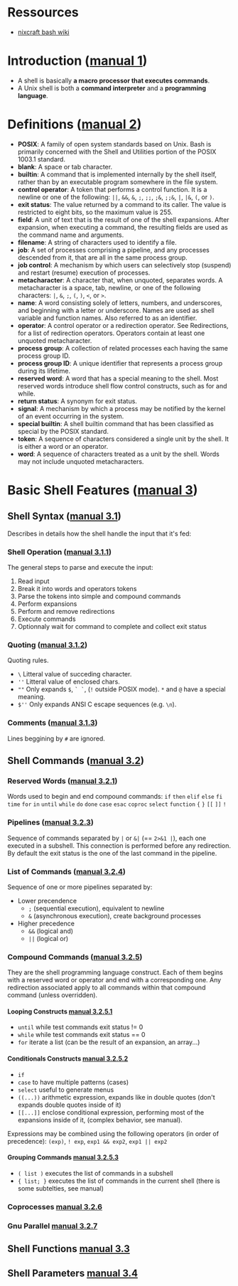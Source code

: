 # Ressources

- [nixcraft bash wiki](https://bash.cyberciti.biz/guide/Main_Page)

# Introduction ([manual 1](https://www.gnu.org/software/bash/manual/bash.html#Introduction))

- A shell is basically **a macro processor that executes commands**.
- A Unix shell is both a **command interpreter** and a **programming language**.


# Definitions ([manual 2](https://www.gnu.org/software/bash/manual/bash.html#Definitions))

- **POSIX**: A family of open system standards based on Unix. Bash is primarily concerned with the Shell and Utilities portion of the POSIX 1003.1 standard.
- **blank**: A space or tab character.
- **builtin**: A command that is implemented internally by the shell itself, rather than by an executable program somewhere in the file system.
- **control operator**: A token that performs a control function. It is a newline or one of the following: `||`, `&&`, `&`, `;`, `;;`, `;&`, `;;&`, `|`, `|&`, `(`, or `)`.
- **exit status**: The value returned by a command to its caller. The value is restricted to eight bits, so the maximum value is 255.
- **field**: A unit of text that is the result of one of the shell expansions. After expansion, when executing a command, the resulting fields are used as the command name and arguments.
- **filename**: A string of characters used to identify a file.
- **job**: A set of processes comprising a pipeline, and any processes descended from it, that are all in the same process group.
- **job control**: A mechanism by which users can selectively stop (suspend) and restart (resume) execution of processes.
- **metacharacter**: A character that, when unquoted, separates words. A metacharacter is a space, tab, newline, or one of the following characters: `|`, `&`, `;`, `(`, `)`, `<`, or `>`.
- **name**: A word consisting solely of letters, numbers, and underscores, and beginning with a letter or underscore. Names are used as shell variable and function names. Also referred to as an identifier.
- **operator**: A control operator or a redirection operator. See Redirections, for a list of redirection operators. Operators contain at least one unquoted metacharacter.
- **process group**: A collection of related processes each having the same process group ID.
- **process group ID**: A unique identifier that represents a process group during its lifetime.
- **reserved word**: A word that has a special meaning to the shell. Most reserved words introduce shell flow control constructs, such as for and while.
- **return status**: A synonym for exit status.
- **signal**: A mechanism by which a process may be notified by the kernel of an event occurring in the system.
- **special builtin**: A shell builtin command that has been classified as special by the POSIX standard.
- **token**: A sequence of characters considered a single unit by the shell. It is either a word or an operator.
- **word**: A sequence of characters treated as a unit by the shell. Words may not include unquoted metacharacters.


# Basic Shell Features ([manual 3](https://www.gnu.org/software/bash/manual/bash.html#Basic-Shell-Features))

## Shell Syntax ([manual 3.1](https://www.gnu.org/software/bash/manual/bash.html#Shell-Syntax))

Describes in details how the shell handle the input that it's fed:

### Shell Operation ([manual 3.1.1](https://www.gnu.org/software/bash/manual/bash.html#Shell-Operation))

The general steps to parse and execute the input:
1. Read input
2. Break it into words and operators tokens
3. Parse the tokens into simple and compound commands
4. Perform expansions
5. Perform and remove redirections
6. Execute commands
7. Optionnaly wait for command to complete and collect exit status

### Quoting ([manual 3.1.2](https://www.gnu.org/software/bash/manual/bash.html#Quoting))

Quoting rules.
- `\` Litteral value of succeding character.
- `''` Litteral value of enclosed chars.
- `""` Only expands `$`, `` ` ` ``, (`!` outside POSIX mode). `*` and `@` have a special meaning.
- `$''` Only expands ANSI C escape sequences (e.g. `\n`).

### Comments ([manual 3.1.3](https://www.gnu.org/software/bash/manual/bash.html#Comments))

Lines beggining by `#` are ignored.

## Shell Commands ([manual 3.2](https://www.gnu.org/software/bash/manual/bash.html#Shell-Commands))

### Reserved Words ([manual 3.2.1](https://www.gnu.org/software/bash/manual/bash.html#Reserved-Words))

Words used to begin and end compound commands:
`if` `then` `elif` `else` `fi` `time`
`for` `in` `until` `while` `do` `done`
`case` `esac` `coproc` `select` `function`
`{` `}` `[[` `]]` `!`

### Pipelines ([manual 3.2.3](https://www.gnu.org/software/bash/manual/bash.html#Pipelines))

Sequence of commands separated by `|` or `&|` (== `2>&1 |`), each one executed in a subshell.
This connection is performed before any redirection.
By default the exit status is the one of the last command in the pipeline.

### List of Commands ([manual 3.2.4](https://www.gnu.org/software/bash/manual/bash.html#Lists))

Sequence of one or more pipelines separated by:
- Lower precendence
    - `;` (sequential execution), equivalent to newline
    - `&` (asynchronous execution), create background processes
- Higher precedence
    - `&&` (logical and)
    - `||` (logical or)

### Compound Commands ([manual 3.2.5](https://www.gnu.org/software/bash/manual/bash.html#Compound-Commands))

They are the shell programming language construct.
Each of them begins with a reserved word or operator and end with a corresponding one.
Any redirection associated apply to all commands within that compound command (unless overridden).

#### Looping Constructs [manual 3.2.5.1](https://www.gnu.org/software/bash/manual/bash.html#Looping-Constructs)

- `until` while test commands exit status != 0
- `while` while test commands exit status == 0
- `for` iterate a list (can be the result of an expansion, an array...)

#### Conditionals Constructs [manual 3.2.5.2](https://www.gnu.org/software/bash/manual/bash.html#Conditional-Constructs)

- `if`
- `case` to have multiple patterns (cases)
- `select` useful to generate menus
- `((...))` arithmetic expression, expands like in double quotes (don't expands double quotes inside of it)
- `[[...]]` enclose conditional expression, performing most of the expansions inside of it, (complex behavior, see manual).

Expressions may be combined using the following operators (in order of precedence):
`(exp)`, `! exp`, `exp1 && exp2`, `exp1 || exp2`

#### Grouping Commands [manual 3.2.5.3](https://www.gnu.org/software/bash/manual/bash.html#Command-Grouping)

- `( list )` executes the list of commands in a subshell
- `{ list; }` executes the list of commands in the current shell (there is some subtelties, see manual)

### Coprocesses [manual 3.2.6](https://www.gnu.org/software/bash/manual/bash.html#Coprocesses)

### Gnu Parallel [manual 3.2.7](https://www.gnu.org/software/bash/manual/bash.html#GNU-Parallel)

## Shell Functions [manual 3.3](https://www.gnu.org/software/bash/manual/bash.html#Shell-Functions)

## Shell Parameters [manual 3.4](https://www.gnu.org/software/bash/manual/bash.html#Shell-Parameters)


